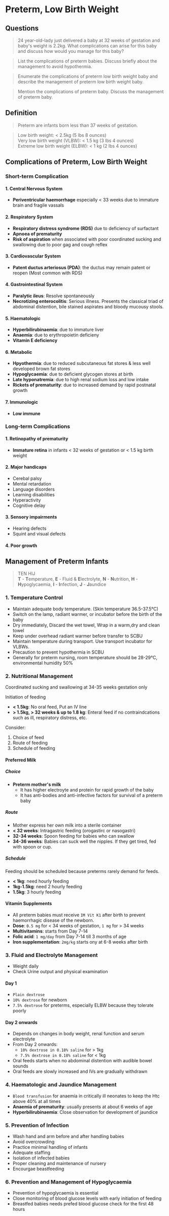 # Preterm, Low Birth Weight

## Questions

> 24 year-old-lady just delivered a baby at 32 weeks of gestation and baby's weight is 2.2kg. What complications can arise for this baby and discuss how would you manage for this baby?

> List the complications of preterm babies. Discuss briefly about the management to avoid hypothermia.

> Enumerate the complications of preterm low birth weight baby and describe the management of preterm low birth weight baby.

> Mention the complications of preterm baby. Discuss the management of preterm baby.

## Definition

> Preterm are infants born less than 37 weeks of gestation.

> Low birth weight: < 2.5kg (5 lbs 8 ounces)<br> Very low birth weight (VLBW): < 1.5 kg (3 lbs 4 ounces)<br>Extreme low birth weight (ELBW): < 1 kg (2 lbs 4 ounces)

## Complications of Preterm, Low Birth Weight

### Short-term Complication

#### 1. Central Nervous System

- **Periventricular haemorrhage** especially < 33 weeks due to immature brain and fragile vassals

#### 2. Respiratory System

- **Respiratory distress syndrome (RDS)** due to deficiency of surfactant
- **Apnoea of prematurity**
- **Risk of aspiration** when associated with poor coordinated sucking and swallowing due to poor gag and cough reflex

#### 3. Cardiovascular System

- **Patent ductus arteriosus (PDA)**: the ductus may remain patent or reopen (Most common with RDS)

#### 4. Gastrointestinal System

- **Paralytic ileus**: Resolve spontaneously
- **Necrotizing enterocolitis**: Serious illness. Presents the classical triad of abdominal distention, bile stained aspirates and bloody mucousy stools.

#### 5. Haematologic

- **Hyperbilirubinaemia**: due to immature liver
- **Anaemia**: due to erythropoietin deficieny
- **Vitamin E deficiency**

#### 6. Metabolic

- **Hpyothermia**: due to reduced subcutaneous fat stores & less well developed brown fat stores
- **Hypoglycaemia**: due to deficient glycogen stores at birth
- **Late hyponatremia**: due to high renal sodium loss and low intake
- **Rickets of prematurity**: due to increased demand by rapid postnatal growth

#### 7. Immunologic

- **Low immune**

### Long-term Complications

#### 1. Retinopathy of prematurity

- **Immature retina** in infants < 32 weeks of gestation or < 1.5 kg birth weight

#### 2. Major handicaps

- Cerebal palsy
- Mental retardation
- Language disorders
- Learning disabilities
- Hyperactivity
- Cognitive delay

#### 3. Sensory impairments

- Hearing defects
- Squint and visual defects

#### 4. Poor growth

## Management of Preterm Infants

> TEN HIJ <br> **T** - **T**emperature, **E** - Fluid & **E**lectrolyte, **N** - **N**utrition, **H** - **H**ypoglycaemia, **I** - **I**nfection, **J** - **J**aundice

### 1. Temperature Control

- Maintain adequate body temperature. (Skin temperature 36.5-37.5°C)
- Switch on the lamp, radiant warmer, or incubator before the birth of the baby
- Dry immediately, Discard the wet towel, Wrap in a warm,dry and clean towel
- Keep under overhead radiant warmer before transfer to SCBU
- Maintain temperature during transport. Use transport incubator for VLBWs.
- Precaution to prevent hypothermia in SCBU
- Generally for preterm nursing, room temperature should be 28-29°C, environmental humidity 50%

### 2. Nutritional Management

Coordinated sucking and swallowing at 34-35 weeks gestation only

Initiation of feeding

- **< 1.5kg**: No oral feed, Put an IV line
- **> 1.5kg, > 32 weeks & up to 1.8 kg**: Enteral feed if no contraindcations such as ill, respiratory distress, etc.

Consider:

1. Choice of feed
1. Route of feeding
1. Schedule of feeding

#### Preferred Milk

##### Choice

- **Preterm mother's milk**
  - It has higher electroyte and protein for rapid growth of the baby
  - It has anti-bodies and anti-infective factors for survival of a preterm baby

##### Route

- Mother express her own milk into a sterile container
- **< 32 weeks**: Intragastric feeding (orogastirc or nasogastri)
- **32-34 weeks**: Spoon feeding for babies who can swallow
- **34-36 weeks**: Babies can suck well the nipples. If they get tired, fed with spoon or cup.

##### Schedule

Feeding should be scheduled because preterms rarely demand for feeds.

- **< 1kg**: need hourly feeding
- **1kg-1.5kg**: need 2 hourly feeding
- **1.5kg**: 3 hourly feeding

#### Vitamin Supplements

- All preterm babies must receive `IM Vit K1` after birth to prevent haemorrhagic disease of the newborn.
- **Dose**: `0.5 mg` for < 34 weeks of gestation, `1 mg` for > 34 weeks
- **Multivitamins**: starts from Day 7-14
- **Folic acid**: `1 mg/day` from Day 7-14 till 3 months of age
- **Iron supplementation**: `2mg/kg` starts ony at 6-8 weeks after birth

### 3. Fluid and Electrolyte Management

- Weight daily
- Check Urine output and physical examination

#### Day 1

- `Plain dextrose`
- `10% dextrose` for newborn
- `7.5% dextrose` for preterms, especially ELBW because they tolerate poorly

#### Day 2 onwards

- Depends on changes in body weight, renal function and serum electrolyte
- From Day 2 onwards:
  - `10% dextrose in 0.18% saline` for > 1kg
  - `7.5% dextrose in 0.18% saline` for < 1kg
- Oral feeds starts when no abdominal distention with audible bowel sounds
- Oral feeds are slowly increased and IVs are gradually withdrawn

### 4. Haematologic and Jaundice Management

- `Blood transfusion` for anaemia in critically ill neonates to keep the Htc above 40% at all times
- **Anaemia of prematurity**: usually presents at about 6 weeks of age
- **Hyperbilirubinaemia**: Close observation for development of jaundice

### 5. Prevention of Infection

- Wash hand and arm before and after handling babies
- Avoid overcrowding
- Practice minimal handling of infants
- Adequate staffing
- Isolation of infected babies
- Proper cleaning and maintenance of nursery
- Encourgae beastfeeding

### 6. Prevention and Management of Hypoglycaemia

- Prevention of hypoglycaemia is essential
- Close monitoring of blood glucose levels with early initiation of feeding
- Breastfed babies needs prefed blood glucose check for the first 48 hours
